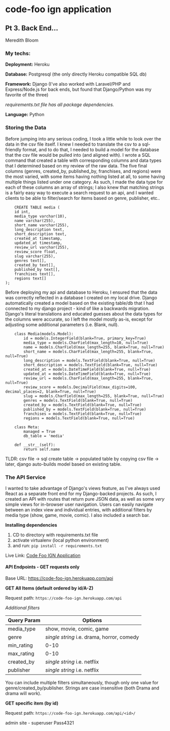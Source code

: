 # code-foo ign application
## Pt 3. Back End...
Meredith Bloom


### My techs:

**Deployment:** Heroku 

**Database:** Postgresql (the only directly Heroku compatible SQL db)

**Framework:** Django (I've also worked with Laravel/PHP and Express/Node.js for back ends, but found that Django/Python was my favorite of the three)

*requirements.txt file has all package dependencies.* 

**Language:** Python


### Storing the Data

Before jumping into any serious coding, I took a little while to look over the data in the csv file itself. I knew I needed to translate the csv to a sql-friendly format, and to do that, I needed to build a model for the database that the csv file would be pulled into (and aligned with). I wrote a SQL command that created a table with corresponding columns and data types that I determined based on my review of the raw data. The five final columns (genres, created_by, published_by, franchises, and regions) were the most varied, with some items having nothing listed at all, to some having multiple things listed under one category. As such, I made the data type for each of these columns an array of strings; I also knew that matching strings is a fairly easy way to execute a search request to an api, and I wanted clients to be able to filter/search for items based on genre, publisher, etc.. 


```
    CREATE TABLE media (
    id int,
    media_type varchar(10),
    name varchar(255),
    short_name varchar(255),
    long_description text,
    short_description text,
    created_at timestamp,
    updated_at timestamp,
    review_url varchar(255),
    review_score float,
    slug varchar(255),
    genres text[],
    created_by text[],
    published_by text[],
    franchises text[],
    regions text[]
);
```

Before deploying my api and database to Heroku, I ensured that the data was correctly reflected in a database I created on my local drive. Django automatically created a model based on the existing table/db that I had connected to my django project - kind of like a backwards migration. Django's literal translations and educated guesses about the data types for the columns were accurate, so I left the model mostly as-is, except for adjusting some additional parameters (i.e. Blank, null).

```
    class Media(models.Model):
        id = models.IntegerField(blank=True, primary_key=True)
        media_type = models.CharField(max_length=10, null=True)
        name = models.CharField(max_length=255, blank=True, null=True)
        short_name = models.CharField(max_length=255, blank=True, null=True)
        long_description = models.TextField(blank=True, null=True)
        short_description = models.TextField(blank=True, null=True)
        created_at = models.DateTimeField(blank=True, null=True)
        updated_at = models.DateTimeField(blank=True, null=True)
        review_url = models.CharField(max_length=255, blank=True, null=True)
        review_score = models.DecimalField(max_digits=100, decimal_places=2, blank=True, null=True)
        slug = models.CharField(max_length=255, blank=True, null=True)
        genres = models.TextField(blank=True, null=True)  
        created_by = models.TextField(blank=True, null=True)  
        published_by = models.TextField(blank=True, null=True) 
        franchises = models.TextField(blank=True, null=True)  
        regions = models.TextField(blank=True, null=True) 

    class Meta:
        managed = True
        db_table = 'media'
        
    def __str__(self):
        return self.name
```

TLDR:
csv file -> sql create table -> populated table by copying csv file -> later, django auto-builds model based on existing table. 

### The API Service

I wanted to take advantage of Django's views feature, as I've always used React as a separate front end for my Django-backed projects. As such, I created an API with routes that return pure JSON data, as well as some *very* simple views for in-browser user navigation. Users can easily navigate between an index view and individual entries, with additional filters by media type (show, game, movie, comic). I also included a search bar. 

**Installing dependencies**

1. CD to directory with requirements.txt file
2. activate virtualenv (local python environment)
3. and run: `pip install -r requirements.txt`


Live Link: [Code Foo IGN Application](https://code-foo-ign.herokuapp.com/)

#### API Endpoints - GET requests only

Base URL: <https://code-foo-ign.herokuapp.com/api>


**GET All Items (default ordered by id/A-Z)**

Request path: 
`https://code-foo-ign.herokuapp.com/api`

*Additional filters* 

| Query Param | Options |
| ----------- | ------- |
| media_type | show, movie, comic, game |
| genre | *single string* i.e. drama, horror, comedy |
| min_rating | 0-10 |
| max_rating | 0-10 |
| created_by | *single string* i.e. netflix |
| publisher | *single string* i.e. netflix |

You can include multiple filters simultaneously, though only one value for genre/created_by/publisher. Strings are case insensitive (both Drama and drama will work).

**GET specific item (by id)**

Request path:
`https://code-foo-ign.herokuapp.com/api/<id>/`

admin site - 
superuser
Pass4321
